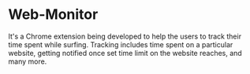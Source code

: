 # Web-Monitor
It's a Chrome extension being developed to help the users to track their time spent while surfing. Tracking includes time spent on a particular website, getting notified once set time limit on the website reaches, and many more.
